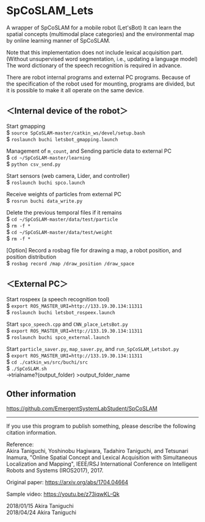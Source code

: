 # SpCoSLAM_Lets
A wrapper of SpCoSLAM for a mobile robot (Let'sBot)
It can learn the spatial concepts (multimodal place categories) and the environmental map by online learning manner of SpCoSLAM.

Note that this implementation does not include lexical acquisition part.
(Without unsupervised word segmentation, i.e., updating a language model)
The word dictionary of the speech recognition is required in advance.

There are robot internal programs and external PC programs.
Because of the specification of the robot used for mounting, programs are divided, but it is possible to make it all operate on the same device.


## ＜Internal device of the robot＞  
Start gmapping  
    $ `source SpCoSLAM-master/catkin_ws/devel/setup.bash`  
    $ `roslaunch buchi letsbot_gmapping.launch`  

Management of `m_count`, and Sending particle data to external PC  
    $ `cd ~/SpCoSLAM-master/learning`  
    $ `python csv_send.py`  

Start sensors (web camera, Lider, and controller)   
    $ `roslaunch buchi spco.launch`  

Receive weights of particles from external PC  
    $ `rosrun buchi data_write.py`  

Delete the previous temporal files if it remains  
    $ `cd ~/SpCoSLAM-master/data/test/particle`  
    $ `rm -f *`  
    $ `cd ~/SpCoSLAM-master/data/test/weight`  
    $ `rm -f *`  

[Option] Record a rosbag file for drawing a map, a robot position, and position distribution  
    $ `rosbag record /map /draw_position /draw_space`  

## ＜External PC＞  
Start rospeex (a speech recognition tool)    
    $ `export ROS_MASTER_URI=http://133.19.30.134:11311`  
    $ `roslaunch buchi letsbot_rospeex.launch`  

Start `spco_speech.cpp` and `CNN_place_LetsBot.py`   
    $ `export ROS_MASTER_URI=http://133.19.30.134:11311`  
    $ `roslaunch buchi spco_external.launch`  

Start `particle_saver.py`, `map_saver.py`, and `run_SpCoSLAM_Letsbot.py`    
    $ `export ROS_MASTER_URI=http://133.19.30.134:11311`  
    $ `cd ./catkin_ws/src/buchi/src`  
    $ `./SpCoSLAM.sh`  
    ->trialname?(output_folder) >output_folder_name  


## Other information  
https://github.com/EmergentSystemLabStudent/SpCoSLAM


---
If you use this program to publish something, please describe the following citation information.

Reference:  
Akira Taniguchi, Yoshinobu Hagiwara, Tadahiro Taniguchi, and Tetsunari Inamura, "Online Spatial Concept and Lexical Acquisition with Simultaneous Localization and Mapping", IEEE/RSJ International Conference on Intelligent Robots and Systems (IROS2017), 2017.

Original paper:
https://arxiv.org/abs/1704.04664

Sample video:
https://youtu.be/z73iqwKL-Qk

2018/01/15  Akira Taniguchi  
2018/04/24  Akira Taniguchi
